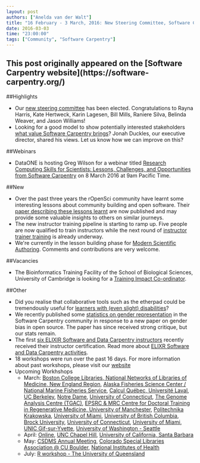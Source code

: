 ```yaml
---
layout: post
authors: ["Anelda van der Walt"]
title: "16 February - 3 March, 2016: New Steering Committee, Software Carpentry Value Proposition, Webinar, Vacancies,  Community Building, Instructor Training, and Modern Scientific Authoring"
date: 2016-03-03
time: "23:00:00"
tags: ["Community", "Software Carpentry"]
---
```


<h2>This post originally appeared on the [Software Carpentry website](https://software-carpentry.org/)</h2>

##Highlights
* Our [new steering committee]({{page.baseurl}}/blog/2016/02/election-results.html) has been elected. Congratulations to Rayna Harris, Kate Hertweck, Karin Lagesen, Bill Mills, Raniere Silva, Belinda Weaver, and Jason Williams!
* Looking for a good model to show potentially interested stakeholders [what value Software Carpentry brings]({{page.baseurl}}/blog/2016/03/venn-diagram.html)? Jonah Duckles, our executive director, shared his views. Let us know how we can improve on this? 

##Webinars
* DataONE is hosting Greg Wilson for a webinar titled [Research Computing Skills for Scientists: Lessons, Challenges, and Opportunities from Software Carpentry](https://www.dataone.org/upcoming-webinar) on 8 March 2016 at 9am Pacific Time. 

##New
* Over the past three years the rOpenSci community have learnt some interesting lessons about community building and open software.  Their [paper describing these lessons learnt]({{page.baseurl}}/blog/2016/02/ropensci-paper.html) are now published and may provide some valuable insights to others on similar journeys.
* The new instructor training pipeline is starting to ramp up. Five people are now qualified to train instructors while the next round of [instructor trainer training]({{page.baseurl}}/blog/2016/02/new-instructor-pipeline.html) is already underway. 
* We're currently in the lesson building phase for [Modern Scientific Authoring]({{page.baseurl}}/blog/2016/02/collaboration-counterpoint.html). Comments and contributions are very welcome.

##Vacancies
* The Bioinformatics Training Facility of the School of Biological Sciences, University of Cambridge is looking for a [Training Impact Co-ordinator]({{page.baseurl}}/blog/2016/02/bioinformatics-training-impact-job.html).

##Other
* Did you realise that collaborative tools such as the etherpad could be tremendously useful for [learners with (even slight) disabilities]({{page.baseurl}}/blog/2016/02/more-of-a-difference-than-you-realize.html)?
* We recently published some [statistics on gender representation]({{page.baseurl}}/blog/2016/02/checking-the-balance.html) in the Software Carpentry community in response to a new paper on gender bias in open source. The paper has since received strong critique, but our stats remain.
* The first [six ELIXIR Software and Data Carpentry instructors](https://www.elixir-europe.org/news/first-six-elixir-trainers-receive-software-and-data-carpentry-instructors-certificate?utm_content=buffer063ce&utm_medium=social&utm_source=twitter.com&utm_campaign=buffer) recently received their instructor certification. Read more about [ELIXR Software and Data Carpentry activities](http://elixir-uk.org/node-events/software-and-data-carpentry-instructor-training-at-the-university-of-lausanne).
* 18 workshops were run over the past 16 days. For more information about past workshops, please visit our [website]({{page.baseurl}}/workshops/past/) 
* Upcoming Workhshops
  * March:
    [Boston College Libraries, National Networks of Libraries of Medicine, New England Region](https://iglpdc.github.io/2016-03-07-bc/),
    [Alaska Fisheries Science Center / National Marine Fisheries Service](https://rachelss.github.io/2016-03-02-NMFS-Seattle/),
    [Calcul Québec, Université Laval](https://computecanada.github.io/2016-03-01-Universite-Laval/),
    [UC Berkeley](http://datacarpentry.github.io/2016-03-03-ucmp/),
    [Notre Dame](https://fmichonneau.github.io/2016-03-07-notre-dame/),
    [University of Connecticut](https://jrherr.github.io/2016-03-07-uconn/),
    [The Genome Analysis Centre (TGAC)](https://mattdrew.github.io/2016-03-08-TGAC/),
    [EPSRC & MRC Centre for Doctoral Training in Regenerative Medicine, University of Manchester](https://softwaresaved.github.io/2016-03-10-CDT-reg-medicine/),
    [Politechnika Krakowska](http://erkakrakow.pl/index.php/warsztaty/16-1-warsztaty-z-erka-software-carpentry),
    [University of Miami](https://mkcor.github.io/2016-03-14-university-of-miami/),
    [University of British Columbia](https://computecanada.github.io/2016-03-12-ubc/),
    [Brock University](https://computecanada.github.io/2016-03-19-brocku/),
    [University of Connecticut](https://butterflyology.github.io/2016-03-21-UConn/),
    [University of Miami](https://qjcg.github.io/2016-03-28-umiami/),
    [UNIC Gif-sur-Yvette](https://paris-swc.github.io/2016-03-29-gif-sur-yvette/),
    [University of Washington - Seattle](http://uwescience.github.io/2016-03-31-uw/)
  * April:
    [Online](https://swcarpentry.github.io/2016-04-13-training-online/),
    [UNC Chapel Hill](https://kcranston.github.io/2016-04-11-UNC/),
    [University of California, Santa Barbara](https://mqwilber.github.io/2016-04-14-ucsb/)
  * May:
    [CSDMS Annual Meeting](https://mperignon.github.io/2016-05-16-csdms/),
    [Colorado Special Libraries Association @ CU Boulder](https://mperignon.github.io/2016-05-25-culibraries/),
    [National Institutes of Health](http://www.datacarpentry.org/2016-05-26-NIH/)
  * July:
    [R workshop - The University of Queensland](https://bio-swc-bne.github.io/2016-07-11-bne-R/)
